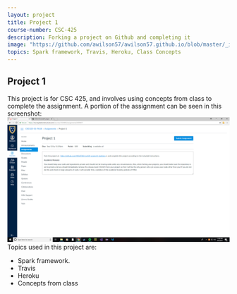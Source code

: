 ```yaml
---
layout: project
title: Project 1
course-number: CSC-425
description: Forking a project on Github and completing it
image: "https://github.com/awilson57/awilson57.github.io/blob/master/_images/Screenshot%20(4).png"
topics: Spark framework, Travis, Heroku, Class Concepts
---
```


## Project 1
This project is for CSC 425, and involves using concepts from class to complete the assignment.
A portion of the assignment can be seen in this screenshot:
![Project 1](https://github.com/awilson57/awilson57.github.io/blob/master/_images/Screenshot%20(4).png)
Topics used in this project are:
<ul>
  <li>Spark framework.</li>
  <li>Travis</li>
  <li>Heroku</li>
  <li>Concepts from class</li>
 </ul>
